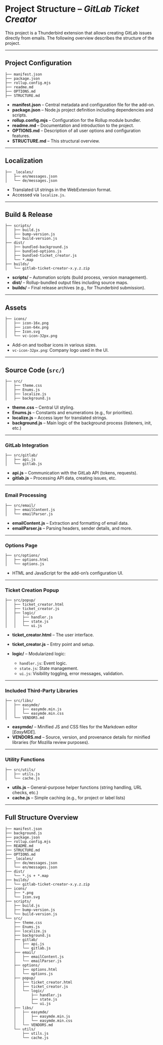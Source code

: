 # Project Structure – *GitLab Ticket Creator*

This project is a Thunderbird extension that allows creating GitLab issues directly from emails. The following overview describes the structure of the project.

---

## Project Configuration

```text
├── manifest.json
├── package.json
├── rollup.config.mjs
├── readme.md
├── OPTIONS.md
├── STRUCTURE.md
```

* **manifest.json** – Central metadata and configuration file for the add-on.
* **package.json** – Node.js project definition including dependencies and scripts.
* **rollup.config.mjs** – Configuration for the Rollup module bundler.
* **readme.md** – Documentation and introduction to the project.
* **OPTIONS.md** – Description of all user options and configuration features.
* **STRUCTURE.md** – This structural overview.

---

## Localization

```text
├── _locales/
│   ├── en/messages.json
│   └── de/messages.json
```

* Translated UI strings in the WebExtension format.
* Accessed via `localize.js`.

---

## Build & Release

```text
├── scripts/
│   ├── build.js
│   ├── bump-version.js
│   └── build-version.js
├── dist/
│   ├── bundled-background.js
│   ├── bundled-options.js
│   ├── bundled-ticket_creator.js
│   └── *.map
├── builds/
│   └── gitlab-ticket-creator-x.y.z.zip
```

* **scripts/** – Automation scripts (build process, version management).
* **dist/** – Rollup-bundled output files including source maps.
* **builds/** – Final release archives (e.g., for Thunderbird submission).

---

## Assets

```text
├── icons/
│   ├── icon-16x.png
│   ├── icon-64x.png
│   ├── Icon.svg
│   └── vc-icon-32px.png
```

* Add-on and toolbar icons in various sizes.
* `vc-icon-32px.png`: Company logo used in the UI.

---

## Source Code (`src/`)

```text
├── src/
│   ├── theme.css
│   ├── Enums.js
│   ├── localize.js
│   ├── background.js
```

* **theme.css** – Central UI styling.
* **Enums.js** – Constants and enumerations (e.g., for priorities).
* **localize.js** – Access layer for translated strings.
* **background.js** – Main logic of the background process (listeners, init, etc.)

---

### GitLab Integration

```text
├── src/gitlab/
│   ├── api.js
│   └── gitlab.js
```

* **api.js** – Communication with the GitLab API (tokens, requests).
* **gitlab.js** – Processing API data, creating issues, etc.

---

### Email Processing

```text
├── src/email/
│   ├── emailContent.js
│   └── emailParser.js
```

* **emailContent.js** – Extraction and formatting of email data.
* **emailParser.js** – Parsing headers, sender details, and more.

---

### Options Page

```text
├── src/options/
│   ├── options.html
│   └── options.js
```

* HTML and JavaScript for the add-on’s configuration UI.

---

### Ticket Creation Popup

```text
├── src/popup/
│   ├── ticket_creator.html
│   ├── ticket_creator.js
│   ├── logic/
│   │   ├── handler.js
│   │   ├── state.js
│   │   └── ui.js
```

* **ticket\_creator.html** – The user interface.
* **ticket\_creator.js** – Entry point and setup.
* **logic/** – Modularized logic:

  * `handler.js`: Event logic.
  * `state.js`: State management.
  * `ui.js`: Visibility toggling, error messages, validation.

---

### Included Third-Party Libraries

```text
├── src/libs/
│   ├── easymde/
│   │   ├── easymde.min.js
│   │   └── easymde.min.css
│   └── VENDORS.md
```

* **easymde/** – Minified JS and CSS files for the Markdown editor \[*EasyMDE*].
* **VENDORS.md** – Source, version, and provenance details for minified libraries (for Mozilla review purposes).

---

### Utility Functions

```text
├── src/utils/
│   ├── utils.js
│   └── cache.js
```

* **utils.js** – General-purpose helper functions (string handling, URL checks, etc.)
* **cache.js** – Simple caching (e.g., for project or label lists)

---

## Full Structure Overview

```text
├── manifest.json
├── background.js
├── package.json
├── rollup.config.mjs
├── README.md
├── STRUCTURE.md
├── OPTIONS.md
├── _locales/
│   ├── de/messages.json
│   └── en/messages.json
├── dist/
│   └── *.js + *.map
├── builds/
│   └── gitlab-ticket-creator-x.y.z.zip
├── icons/
│   ├── *.png
│   └── Icon.svg
├── scripts/
│   ├── build.js
│   ├── bump-version.js
│   └── build-version.js
└── src/
    ├── theme.css
    ├── Enums.js
    ├── localize.js
    ├── background.js
    ├── gitlab/
    │   ├── api.js
    │   └── gitlab.js
    ├── email/
    │   ├── emailContent.js
    │   └── emailParser.js
    ├── options/
    │   ├── options.html
    │   └── options.js
    ├── popup/
    │   ├── ticket_creator.html
    │   ├── ticket_creator.js
    │   └── logic/
    │       ├── handler.js
    │       ├── state.js
    │       └── ui.js
    ├── libs/
    │   ├── easymde/
    │   │   ├── easymde.min.js
    │   │   └── easymde.min.css
    │   └── VENDORS.md
    └── utils/
        ├── utils.js
        └── cache.js
```